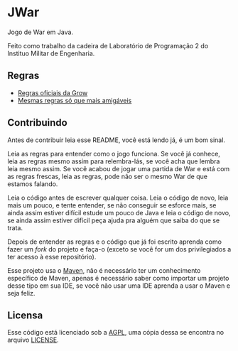 # JWar

Jogo de War em Java.

Feito como trabalho da cadeira de Laboratório de Programação 2 do Instituo Militar de Engenharia.

## Regras

- [Regras oficiais da Grow](http://www.grow.com.br/uploads/p185601alh15441mm1q3q1mjn1j011.pdf)
- [Mesmas regras só que mais amigáveis](http://regras.net/jogo-war/)

## Contribuindo

Antes de contribuir leia esse README, você está lendo já, é um bom sinal.

Leia as regras para entender como o jogo funciona. Se você já conhece, leia as regras mesmo assim
para relembra-lás, se você acha que lembra leia mesmo assim. Se você acabou de jogar uma partida de
War e está com as regras frescas, leia as regras, pode não ser o mesmo War de que estamos falando.

Leia o código antes de escrever qualquer coisa. Leia o código de novo, leia mais um pouco, e
tente entender, se não conseguir se esforce mais, se ainda assim estiver difícil estude um pouco
de Java e leia o código de novo, se ainda assim estiver difícil peça ajuda pra alguém que saiba do
que se trata.

Depois de entender as regras e o código que já foi escrito aprenda como fazer um _fork_ do projeto
e faça-o (exceto se você for um dos privilegiados a ter acesso à esse repositório).

Esse projeto usa o [Maven](http://maven.apache.org/), não é necessário ter um conhecimento específico
de Maven, apenas é necessário saber como importar um projeto desse tipo em sua IDE, se você não usar
uma IDE aprenda a usar o Maven e seja feliz.

## Licensa

Esse código está licenciado sob a [AGPL](http://www.gnu.org/licenses/agpl-3.0.html), uma cópia dessa
se encontra no arquivo [LICENSE](LICENSE).
